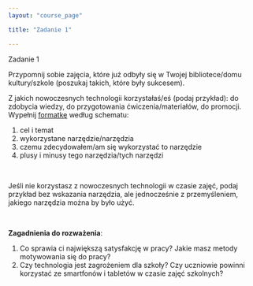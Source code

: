 ```yaml
---
layout: "course_page"

title: "Zadanie 1"

---
```


<div class="text-center screen-title">
Zadanie 1
</div>

<div class="screen-content">
  <p>Przypomnij sobie zajęcia, które już odbyły się w Twojej bibliotece/domu kultury/szkole (poszukaj takich, które były sukcesem).</p>
  
  <p>Z jakich nowoczesnych technologii korzystałaś/eś (podaj przykład): do zdobycia wiedzy, do przygotowania ćwiczenia/materiałów, do promocji. Wypełnij <a class="content-link" href="{{ site.baseurl }}/img/pliki_tekstowe/Opis zajęć zadanie 1.docx" download>formatkę</a> według schematu:
</p>
  
  <p>
  <ol>
<li class="bullet">cel i temat</li>
<li class="bullet">wykorzystane narzędzie/narzędzia</li>
<li class="bullet">czemu zdecydowałem/am się wykorzystać to narzędzie</li>
<li class="bullet">plusy i minusy tego narzędzia/tych narzędzi</li>
</ol> 
  </p>
  &nbsp;
  <p>Jeśli nie korzystasz z nowoczesnych technologii w czasie zajęć, podaj przykład bez wskazania narzędzia, ale jednocześnie z przemyśleniem, jakiego narzędzia można by było użyć.</p>

&nbsp;
<p><strong>Zagadnienia do rozważenia</strong>:
  </p>
  <p>
 <ol>
<li class="number">Co sprawia ci największą satysfakcję w pracy? Jakie masz metody motywowania się do pracy?</li>
<li class="number">Czy technologia jest zagrożeniem dla szkoły? Czy uczniowie powinni korzystać ze smartfonów i tabletów w czasie zajęć szkolnych?</li>
</ol>
</p>

</div> 

